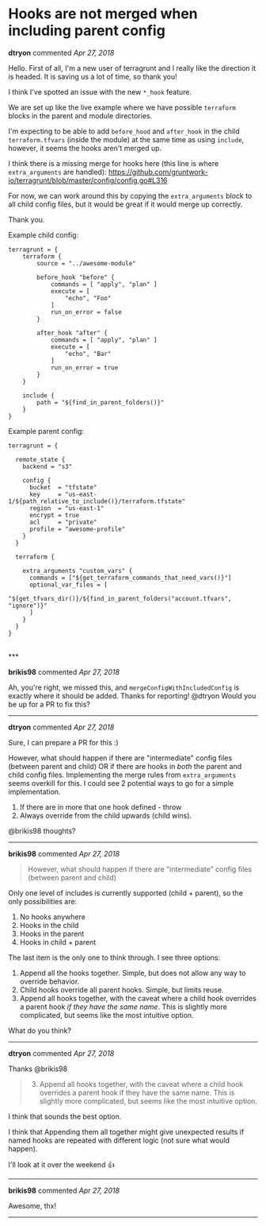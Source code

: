 # Hooks are not merged when including parent config

**dtryon** commented *Apr 27, 2018*

Hello.  First of all, I'm a new user of terragrunt and I really like the direction it is headed.  It is saving us a lot of time, so thank you!

I think I've spotted an issue with the new `*_hook` feature.

We are set up like the live example where we have possible `terraform` blocks in the parent and module directories.

I'm expecting to be able to add `before_hood` and `after_hook` in the child `terraform.tfvars` (inside the module) at the same time as using `include`, however, it seems the hooks aren't merged up.

I think there is a missing merge for hooks here (this line is where `extra_arguments` are handled):
https://github.com/gruntwork-io/terragrunt/blob/master/config/config.go#L316

For now, we can work around this by copying the `extra_arguments` block to all child config files, but it would be great if it would merge up correctly.

Thank you.

Example child config:

```
terragrunt = {
    terraform {
        source = "../awesome-module"

        before_hook "before" {
            commands = [ "apply", "plan" ]
            execute = [
                "echo", "Foo"
            ]
            run_on_error = false
        }

        after_hook "after" {
            commands = [ "apply", "plan" ]
            execute = [
                "echo", "Bar"
            ]
            run_on_error = true
        }
    }

    include {
        path = "${find_in_parent_folders()}"
    }
}
```

Example parent config:

```
terragrunt = {

  remote_state {
    backend = "s3"

    config {
      bucket  = "tfstate"
      key     = "us-east-1/${path_relative_to_include()}/terraform.tfstate"
      region  = "us-east-1"
      encrypt = true
      acl     = "private"
      profile = "awesome-profile"
    }
  }

  terraform {
  
    extra_arguments "custom_vars" {
      commands = ["${get_terraform_commands_that_need_vars()}"]
      optional_var_files = [
        "${get_tfvars_dir()}/${find_in_parent_folders("account.tfvars", "ignore")}"
      ]
    }
  }
}
```
<br />
***


**brikis98** commented *Apr 27, 2018*

Ah, you're right, we missed this, and `mergeConfigWithIncludedConfig` is exactly where it should be added. Thanks for reporting! @dtryon Would you be up for a PR to fix this?
***

**dtryon** commented *Apr 27, 2018*

Sure, I can prepare a PR for this :)

However, what should happen if there are "intermediate" config files (between parent and child) OR if there are hooks in *both* the parent and child config files.  Implementing the merge rules from `extra_arguments` seems overkill for this.  I could see 2 potential ways to go for a simple implementation.

1. If there are in more that one hook defined - throw
2. Always override from the child upwards (child wins).

@brikis98 thoughts?

***

**brikis98** commented *Apr 27, 2018*

> However, what should happen if there are "intermediate" config files (between parent and child)

Only one level of includes is currently supported (child + parent), so the only possibilities are:

1. No hooks anywhere
1. Hooks in the child
1. Hooks in the parent
1. Hooks in child + parent

The last item is the only one to think through. I see three options:

1. Append all the hooks together. Simple, but does not allow any way to override behavior.
1. Child hooks override all parent hooks. Simple, but limits reuse.
1. Append all hooks together, with the caveat where a child hook overrides a parent hook _if they have the same name_. This is slightly more complicated, but seems like the most intuitive option. 

What do you think?
***

**dtryon** commented *Apr 27, 2018*

Thanks @brikis98 

> 3. Append all hooks together, with the caveat where a child hook overrides a parent hook if they have the same name. This is slightly more complicated, but seems like the most intuitive option.

I think that sounds the best option.

I think that Appending them all together might give unexpected results if named hooks are repeated with different logic (not sure what would happen).

I'll look at it over the weekend :+1: 
***

**brikis98** commented *Apr 27, 2018*

Awesome, thx!
***

